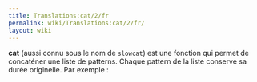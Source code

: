 ```yaml
---
title: Translations:cat/2/fr
permalink: wiki/Translations:cat/2/fr/
layout: wiki
---
```


**cat** (aussi connu sous le nom de `slowcat`) est une fonction qui
permet de concaténer une liste de patterns. Chaque pattern de la liste
conserve sa durée originelle. Par exemple :
